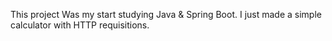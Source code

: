 This project Was my start studying Java & Spring Boot. I just made a simple calculator with HTTP requisitions.
